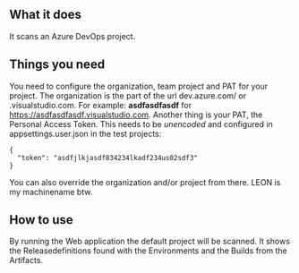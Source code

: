 ## What it does ##

It scans an Azure DevOps project.

## Things you need ##

You need to configure the organization, team project and PAT for your project. 
The organization is the part of the url dev.azure.com/<organization> or <organization>.visualstudio.com. For example: **asdfasdfasdf** for https://asdfasdfasdf.visualstudio.com. 
Another thing is your PAT, the Personal Access Token. This needs to  be _unencoded_ and configured in appsettings.user.json in the test projects:

```
{
  "token": "asdfjlkjasdf834234lkadf234us02sdf3"
}
```

You can also override the organization and/or project from there.
LEON is my machinename btw.

## How to use ##

By running the Web application the default project will be scanned. It shows the Releasedefinitions found with the Environments and the Builds from the Artifacts.
